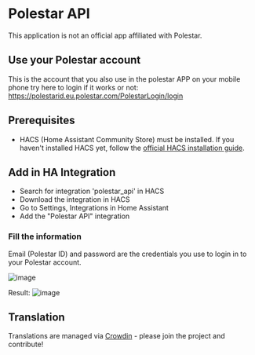 # Polestar API

This application is not an official app affiliated with Polestar.

## Use your Polestar account

This is the account that you also use in the polestar APP on your mobile phone try here to login if it works or not: https://polestarid.eu.polestar.com/PolestarLogin/login

 ## Prerequisites

 * HACS (Home Assistant Community Store) must be installed. If you haven't installed HACS yet, follow the [official HACS installation guide](https://hacs.xyz/docs/use/#getting-started-with-hacs).

## Add in HA Integration

* Search for integration 'polestar_api' in HACS
* Download the integration in HACS
* Go to Settings, Integrations in Home Assistant
* Add the "Polestar API" integration

### Fill the information

Email (Polestar ID) and password are the credentials you use to login in to your Polestar account.

![image](https://github.com/pypolestar/polestar_api/assets/1487966/30645415-ce93-4c73-ad60-6cbff78e691a)

Result:
![image](https://github.com/pypolestar/polestar_api/assets/1487966/fe8d08d8-9d0d-424c-a7a8-ce702679a567)

## Translation

Translations are managed via [Crowdin](https://crowdin.com/project/polestar-home-assistant) - please join the project and contribute!
